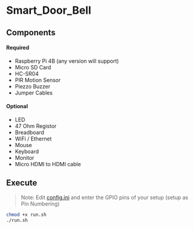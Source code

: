 # Smart_Door_Bell

## Components
#### Required
- Raspberry Pi 4B (any version will support)
- Micro SD Card
- HC-SR04
- PIR Motion Sensor
- Piezzo Buzzer
- Jumper Cables
#### Optional
- LED
- 47 Ohm Registor
- Breadboard
- WiFi / Ethernet
- Mouse
- Keyboard
- Monitor
- Micro HDMI to HDMI cable

## Execute
> Note: Edit [config.ini](https://github.com/DhimanGhosh/Smart_Door_Bell/blob/main/config.ini) and enter the GPIO pins of your setup (setup as Pin Numbering)
```sh
chmod +x run.sh
./run.sh
```

